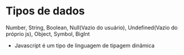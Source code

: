 # Tipos de dados

Number, String, Boolean, Null(Vazio do usuário), Undefined(Vazio do próprio js), Object, Symbol, BigInt

 - Javascript é um tipo de linguagem de tipagem dinâmica